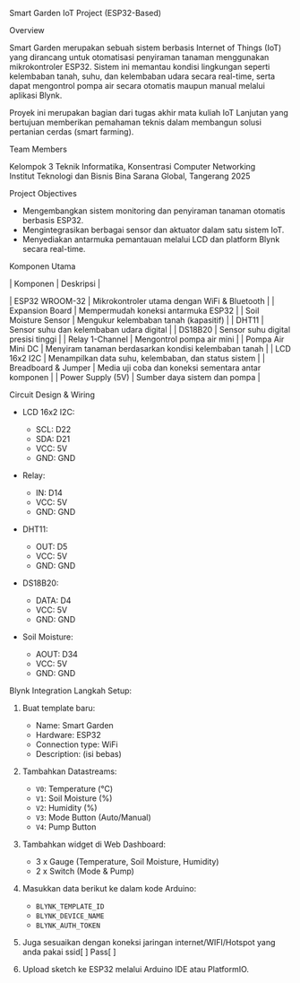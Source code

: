  Smart Garden IoT Project (ESP32-Based)

Overview

Smart Garden merupakan sebuah sistem berbasis Internet of Things (IoT) yang dirancang untuk otomatisasi penyiraman tanaman menggunakan mikrokontroler ESP32. Sistem ini memantau kondisi lingkungan seperti kelembaban tanah, suhu, dan kelembaban udara secara real-time, serta dapat mengontrol pompa air secara otomatis maupun manual melalui aplikasi Blynk.

Proyek ini merupakan bagian dari tugas akhir mata kuliah IoT Lanjutan yang bertujuan memberikan pemahaman teknis dalam membangun solusi pertanian cerdas (smart farming).



Team Members

Kelompok 3 Teknik Informatika, Konsentrasi Computer Networking  
Institut Teknologi dan Bisnis Bina Sarana Global, Tangerang 2025



Project Objectives

- Mengembangkan sistem monitoring dan penyiraman tanaman otomatis berbasis ESP32.
- Mengintegrasikan berbagai sensor dan aktuator dalam satu sistem IoT.
- Menyediakan antarmuka pemantauan melalui LCD dan platform Blynk secara real-time.




 Komponen Utama

| Komponen               | Deskripsi                                                                 |

| ESP32 WROOM-32         | Mikrokontroler utama dengan WiFi & Bluetooth                             |
| Expansion Board        | Mempermudah koneksi antarmuka ESP32                                      |
| Soil Moisture Sensor   | Mengukur kelembaban tanah (kapasitif)                                    |
| DHT11                  | Sensor suhu dan kelembaban udara digital                                 |
| DS18B20                | Sensor suhu digital presisi tinggi                                       |
| Relay 1-Channel        | Mengontrol pompa air mini                                                 |
| Pompa Air Mini DC      | Menyiram tanaman berdasarkan kondisi kelembaban tanah                    |
| LCD 16x2 I2C           | Menampilkan data suhu, kelembaban, dan status sistem                     |
| Breadboard & Jumper    | Media uji coba dan koneksi sementara antar komponen                      |
| Power Supply (5V)      | Sumber daya sistem dan pompa                                             |


 Circuit Design & Wiring

- LCD 16x2 I2C:  
  - SCL: D22  
  - SDA: D21  
  - VCC: 5V  
  - GND: GND  

- Relay:  
  - IN: D14  
  - VCC: 5V  
  - GND: GND  

- DHT11:  
  - OUT: D5  
  - VCC: 5V  
  - GND: GND  

- DS18B20:  
  - DATA: D4  
  - VCC: 5V  
  - GND: GND  

- Soil Moisture:  
  - AOUT: D34  
  - VCC: 5V  
  - GND: GND  


 Blynk Integration
 Langkah Setup:

1. Buat template baru:  
   - Name: Smart Garden  
   - Hardware: ESP32  
   - Connection type: WiFi  
   - Description: (isi bebas)

2. Tambahkan Datastreams:
   - `V0`: Temperature (°C)
   - `V1`: Soil Moisture (%)
   - `V2`: Humidity (%)
   - `V3`: Mode Button (Auto/Manual)
   - `V4`: Pump Button

3. Tambahkan widget di Web Dashboard:
   - 3 x Gauge (Temperature, Soil Moisture, Humidity)
   - 2 x Switch (Mode & Pump)

4. Masukkan data berikut ke dalam kode Arduino:
   - `BLYNK_TEMPLATE_ID`
   - `BLYNK_DEVICE_NAME`
   - `BLYNK_AUTH_TOKEN`

5. Juga sesuaikan dengan koneksi jaringan internet/WIFI/Hotspot yang anda pakai
ssid[ ]
Pass[ ]

6. Upload sketch ke ESP32 melalui Arduino IDE atau PlatformIO.

